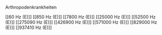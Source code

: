 

Arthropodenkrankheiten

[[60 Hz (E)]]
[[850 Hz (E)]]
[[7800 Hz (E)]]
[[25000 Hz (E)]]
[[52500 Hz (E)]]
[[275090 Hz (E)]]
[[426900 Hz (E)]]
[[571000 Hz (E)]]
[[829000 Hz (E)]]
[[937410 Hz (E)]]
